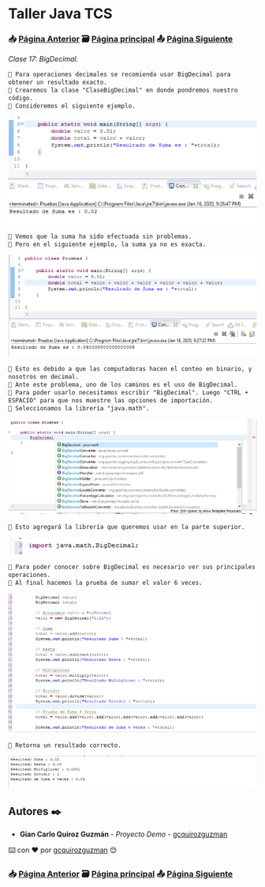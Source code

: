 # Taller Java TCS
### 📥 [Página Anterior](https://github.com/gcquirozguzman/java-tcs-202001/tree/PRS0100001) 🗃️ [Página principal](https://github.com/gcquirozguzman/java-tcs-202001) 📤 [Página Siguiente](https://github.com/gcquirozguzman/java-tcs-202001/tree/CN00100001)

_Clase 17: BigDecimal._

```
📢 Para operaciones decimales se recomienda usar BigDecimal para obtener un resultado exacto.
📢 Crearemos la clase "ClaseBigDecimal" en donde pondremos nuestro código.
📢 Consideremos el siguiente ejemplo.
```

![Error: imagen no ha sido cargada](https://github.com/gcquirozguzman/java-tcs-202001/blob/master/imagenes/BD00100001_1.png)

```
📢 Vemos que la suma ha sido efectuada sin problemas.
📢 Pero en el siguiente ejemplo, la suma ya no es exacta.
```

![Error: imagen no ha sido cargada](https://github.com/gcquirozguzman/java-tcs-202001/blob/master/imagenes/BD00100001_2.png)

```
📢 Esto es debido a que las computadoras hacen el conteo en binario, y nosotros en decimal.
📢 Ante este problema, uno de los caminos es el uso de BigDecimal.
📢 Para poder usarlo necesitamos escribir "BigDecimal". Luego "CTRL + ESPACIO" para que nos muestre las opciones de importación.
📢 Seleccionamos la librería "java.math".
```

![Error: imagen no ha sido cargada](https://github.com/gcquirozguzman/java-tcs-202001/blob/master/imagenes/BD00100001_3.png)

```
📢 Esto agregará la librería que queremos usar en la parte superior.
```

![Error: imagen no ha sido cargada](https://github.com/gcquirozguzman/java-tcs-202001/blob/master/imagenes/BD00100001_4.png)

```
📢 Para poder conocer sobre BigDecimal es necesario ver sus principales operaciones.
📢 Al final hacemos la prueba de sumar el valor 6 veces.  
```

![Error: imagen no ha sido cargada](https://github.com/gcquirozguzman/java-tcs-202001/blob/master/imagenes/BD00100001_5.png)

```
📢 Retorna un resultado correcto.
```

![Error: imagen no ha sido cargada](https://github.com/gcquirozguzman/java-tcs-202001/blob/master/imagenes/BD00100001_6.png)

## Autores ✒️

* **Gian Carlo Quiroz Guzmán** - *Proyecto Demo* - [gcquirozguzman](https://github.com/gcquirozguzman)

⌨️ con ❤️ por [gcquirozguzman](https://github.com/gcquirozguzman) 😊

### 📥 [Página Anterior](https://github.com/gcquirozguzman/java-tcs-202001/tree/PRS0100001) 🗃️ [Página principal](https://github.com/gcquirozguzman/java-tcs-202001) 📤 [Página Siguiente](https://github.com/gcquirozguzman/java-tcs-202001/tree/CN00100001)
